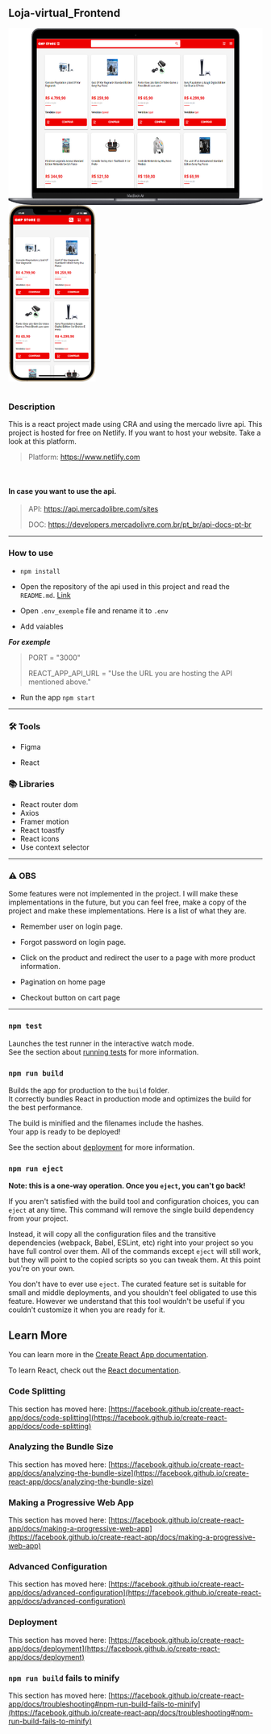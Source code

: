 ## Loja-virtual_Frontend

<div>
  <img src="./src/assets/website_preview/preview-page-desktop.png" height="350em" align="center" />
  <img src="./src/assets/website_preview/preview-page-mobile.png" height="350em"  align="center"/>
</div>
&nbsp;


### Description
  This is a react project made using CRA and using the mercado livre api. This project is hosted for free on Netlify.
  If you want to host your website. Take a look at this platform.
  
  >Platform: https://www.netlify.com
  
&nbsp;
  
#### In case you want to use the api.

>API: https://api.mercadolibre.com/sites
>
>DOC: https://developers.mercadolivre.com.br/pt_br/api-docs-pt-br

---

### How to use

* `npm install`

* Open the repository of the api used in this project and read the `README.md`. [Link](https://github.com/Guimpontes/Loja-virtual_Backend)

* Open `.env_exemple` file and rename it to `.env`

* Add vaiables

***For exemple***
> PORT = "3000"
>
> REACT_APP_API_URL = "Use the URL you are hosting the API mentioned above."

* Run the app `npm start`

---

### 🛠️ Tools 

* Figma

* React

### 📚 Libraries

 * React router dom
 * Axios
 * Framer motion
 * React toastfy
 * React icons
 * Use context selector
 
 ---
 
 ### ⚠️ OBS
 
Some features were not implemented in the project. I will make these implementations in the future, but you can feel free, make a copy of the project and make these    implementations. Here is a list of what they are.
 
 * Remember user on login page.
 
 * Forgot password on login page.
 
 * Click on the product and redirect the user to a page with more product information.
 
 * Pagination on home page
 
 * Checkout button on cart page
 
 ---
 
### `npm test`

Launches the test runner in the interactive watch mode.\
See the section about [running tests](https://facebook.github.io/create-react-app/docs/running-tests) for more information.

### `npm run build`

Builds the app for production to the `build` folder.\
It correctly bundles React in production mode and optimizes the build for the best performance.

The build is minified and the filenames include the hashes.\
Your app is ready to be deployed!

See the section about [deployment](https://facebook.github.io/create-react-app/docs/deployment) for more information.

### `npm run eject`

**Note: this is a one-way operation. Once you `eject`, you can't go back!**

If you aren't satisfied with the build tool and configuration choices, you can `eject` at any time. This command will remove the single build dependency from your project.

Instead, it will copy all the configuration files and the transitive dependencies (webpack, Babel, ESLint, etc) right into your project so you have full control over them. All of the commands except `eject` will still work, but they will point to the copied scripts so you can tweak them. At this point you're on your own.

You don't have to ever use `eject`. The curated feature set is suitable for small and middle deployments, and you shouldn't feel obligated to use this feature. However we understand that this tool wouldn't be useful if you couldn't customize it when you are ready for it.

## Learn More

You can learn more in the [Create React App documentation](https://facebook.github.io/create-react-app/docs/getting-started).

To learn React, check out the [React documentation](https://reactjs.org/).

### Code Splitting

This section has moved here: [https://facebook.github.io/create-react-app/docs/code-splitting](https://facebook.github.io/create-react-app/docs/code-splitting)

### Analyzing the Bundle Size

This section has moved here: [https://facebook.github.io/create-react-app/docs/analyzing-the-bundle-size](https://facebook.github.io/create-react-app/docs/analyzing-the-bundle-size)

### Making a Progressive Web App

This section has moved here: [https://facebook.github.io/create-react-app/docs/making-a-progressive-web-app](https://facebook.github.io/create-react-app/docs/making-a-progressive-web-app)

### Advanced Configuration

This section has moved here: [https://facebook.github.io/create-react-app/docs/advanced-configuration](https://facebook.github.io/create-react-app/docs/advanced-configuration)

### Deployment

This section has moved here: [https://facebook.github.io/create-react-app/docs/deployment](https://facebook.github.io/create-react-app/docs/deployment)

### `npm run build` fails to minify

This section has moved here: [https://facebook.github.io/create-react-app/docs/troubleshooting#npm-run-build-fails-to-minify](https://facebook.github.io/create-react-app/docs/troubleshooting#npm-run-build-fails-to-minify)
  
